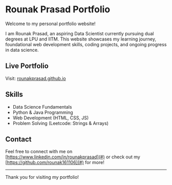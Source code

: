 # Rounak Prasad Portfolio

Welcome to my personal portfolio website!

I am Rounak Prasad, an aspiring Data Scientist currently pursuing dual degrees at LPU and IITM. This website showcases my learning journey, foundational web development skills, coding projects, and ongoing progress in data science.

## Live Portfolio
Visit: [rounakprasad.github.io](https://rounakprasad.github.io)

## Skills
- Data Science Fundamentals
- Python & Java Programming
- Web Development (HTML, CSS, JS)
- Problem Solving (Leetcode: Strings & Arrays)

## Contact
Feel free to connect with me on [https://www.linkedin.com/in/rounakprasad](#) or check out my [https://github.com/rounak161106](#) for more!

---

Thank you for visiting my portfolio!
